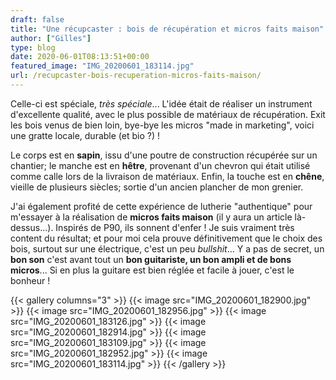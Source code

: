 ```yaml
---
draft: false
title: "Une récupcaster : bois de récupération et micros faits maison"
author: ["Gilles"]
type: blog
date: 2020-06-01T08:13:51+00:00
featured_image: "IMG_20200601_183114.jpg"
url: /recupcaster-bois-recuperation-micros-faits-maison/
---
```


Celle-ci est spéciale, *très spéciale*... L'idée était de réaliser un instrument d'excellente qualité, avec le plus possible
de matériaux de récupération. Exit les bois venus de bien loin, bye-bye les micros "made in marketing", voici une gratte 
locale, durable (et bio ?) !

Le corps est en **sapin**, issu d'une poutre de construction récupérée sur un chantier; le manche est en **hêtre**, provenant d'un chevron qui était utilisé comme calle lors de la livraison de matériaux. Enfin, la touche est en **chêne**, vieille de plusieurs siècles; sortie d'un ancien plancher de mon grenier.

 J'ai également profité de cette expérience de lutherie "authentique" pour m'essayer à la réalisation de **micros faits maison** (il y aura un article là-dessus...). Inspirés de P90, ils sonnent d'enfer ! Je suis vraiment très content du résultat; et pour moi cela prouve définitivement que le choix des bois, surtout sur une électrique, c'est un peu *bullshit*... Y a pas de secret, un **bon son** c'est avant tout un **bon guitariste, un bon ampli et de bons micros**... Si en plus la guitare est bien réglée et facile à jouer, c'est le bonheur !

{{< gallery columns="3" >}}
  {{< image src="IMG_20200601_182900.jpg" >}}
  {{< image src="IMG_20200601_182956.jpg" >}}
  {{< image src="IMG_20200601_183126.jpg" >}}
  {{< image src="IMG_20200601_182914.jpg" >}}
  {{< image src="IMG_20200601_183109.jpg" >}}
  {{< image src="IMG_20200601_182952.jpg" >}}
  {{< image src="IMG_20200601_183114.jpg" >}}
{{< /gallery >}}